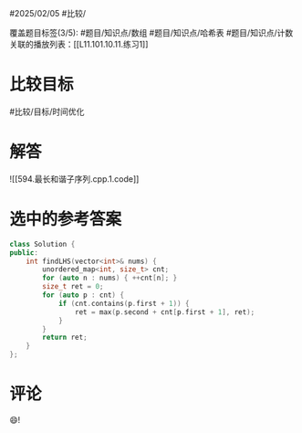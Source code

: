 #2025/02/05 #比较/

覆盖题目标签(3/5):  #题目/知识点/数组 #题目/知识点/哈希表 #题目/知识点/计数
关联的播放列表：[[L11.101.10.11.练习1]]

# 比较目标

#比较/目标/时间优化 

# 解答

![[594.最长和谐子序列.cpp.1.code]]

# 选中的参考答案

```cpp
class Solution {
public:
	int findLHS(vector<int>& nums) {
		unordered_map<int, size_t> cnt;
		for (auto n : nums) { ++cnt[n]; }
		size_t ret = 0;
		for (auto p : cnt) {
            if (cnt.contains(p.first + 1)) {
                ret = max(p.second + cnt[p.first + 1], ret);
            }
		}
		return ret;
	}
};
```

# 评论

😄!